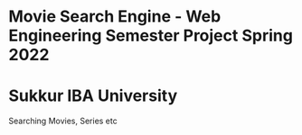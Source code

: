 # Movie Search Engine - Web Engineering Semester Project Spring 2022
# Sukkur IBA University
Searching Movies, Series etc
